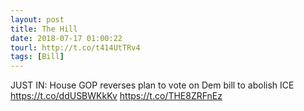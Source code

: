 ```yaml
---
layout: post
title: The Hill
date: 2018-07-17 01:00:22
tourl: http://t.co/t414UtTRv4
tags: [Bill]
---
```

JUST IN: House GOP reverses plan to vote on Dem bill to abolish ICE https://t.co/ddUSBWKkKv https://t.co/THE8ZRFnEz